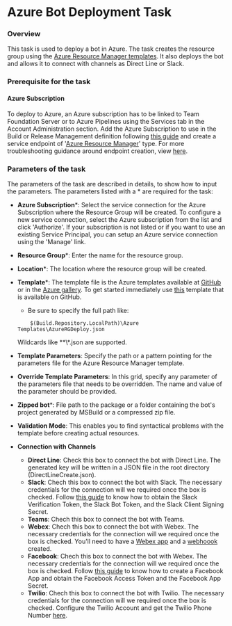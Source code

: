 # Azure Bot Deployment Task

### Overview

This task is used to deploy a bot in Azure. The task creates the resource group using the [Azure Resource Manager templates](https://azure.microsoft.com/en-in/documentation/articles/resource-group-template-deploy/). It also deploys the bot and allows it to connect with channels as Direct Line or Slack.

### Prerequisite for the task

#### Azure Subscription

To deploy to Azure, an Azure subscription has to be linked to Team Foundation Server or to Azure Pipelines using the Services tab in the Account Administration section.
Add the Azure Subscription to use in the Build or Release Management definition following [this guide](https://docs.microsoft.com/en-us/azure/devops/pipelines/library/service-endpoints?view=azure-devops&tabs=yaml) and create a service endpoint of '[Azure Resource Manager](https://docs.microsoft.com/en-us/azure/devops/pipelines/library/service-endpoints?view=azure-devops&tabs=yaml#sep-azure-rm)' type. For more troubleshooting guidance around endpoint creation, view [here](https://www.visualstudio.com/en-us/docs/build/actions/azure-rm-endpoint).

### Parameters of the task

The parameters of the task are described in details, to show how to input the parameters. The parameters listed with a \* are required for the task:

 * **Azure Subscription**\*: Select the service connection for the Azure Subscription where the Resource Group will be created. To configure a new service connection, select the Azure subscription from the list and click 'Authorize'. If your subscription is not listed or if you want to use an existing Service Principal, you can setup an Azure service connection using the 'Manage' link.
 
 * **Resource Group**\*: Enter the name for the resource group.
 
 * **Location**\*: The location where the resource group will be created.

 * **Template**\*: The template file is the Azure templates available at [GitHub](https://github.com/Azure/azure-quickstart-templates) or in the [Azure gallery](https://azure.microsoft.com/en-in/documentation/articles/powershell-azure-resource-manager/). To get started immediately use [this](https://aka.ms/sampletemplate) template that is available on GitHub. 
	- Be sure to specify the full path like:
    ```
        $(Build.Repository.LocalPath)\Azure Templates\AzureRGDeploy.json
    ```
    Wildcards like \*\*\\\*.json are supported.

 * **Template Parameters**: Specify the path or a pattern pointing for the parameters file for the Azure Resource Manager template.

 * **Override Template Parameters**: In this grid, specify any parameter of the parameters file that needs to be overridden. The name and value of the parameter should be provided.

 * **Zipped bot**\*: File path to the package or a folder containing the bot's project generated by MSBuild or a compressed zip file.

 * **Validation Mode**: This enables you to find syntactical problems with the template before creating actual resources. 

 * **Connection with Channels**
    - **Direct Line**: Check this box to connect the bot with Direct Line. The generated key will be written in a JSON file in the root directory (DirectLineCreate.json).
    - **Slack**: Chech this box to connect the bot with Slack. The necessary credentials for the connection will we required once the box is checked. Follow [this guide](https://docs.microsoft.com/en-us/azure/bot-service/bot-service-channel-connect-slack?view=azure-bot-service-4.0) to know how to obtain the Slack Verification Token, the Slack Bot Token, and the Slack Client Signing Secret.
    - **Teams**: Chech this box to connect the bot with Teams.
    - **Webex**: Chech this box to connect the bot with Webex. The necessary credentials for the connection will we required once the box is checked. You'll need to have a [Webex app](https://developer.webex.com) and a [webhoook](https://developer.webex.com/docs/api/v1/webhooks) created.
    - **Facebook**: Chech this box to connect the bot with Webex. The necessary credentials for the connection will we required once the box is checked.
    Follow [this guide](https://developers.facebook.com/docs/messenger-platform/getting-started/quick-start/) to know how to create a Facebook App and obtain the Facebook Access Token and the Facebook App Secret.
    - **Twilio**: Chech this box to connect the bot with Twilio. The necessary credentials for the connection will we required once the box is checked. 
    Configure the Twilio Account and get the Twilio Phone Number [here](https://www.twilio.com/console).